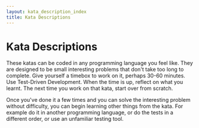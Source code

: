 ```yaml
---
layout: kata_description_index
title: Kata Descriptions
---
```

# Kata Descriptions

These katas can be coded in any programming language you feel like. They are designed to be small interesting problems that don't take too long to complete. Give yourself a timebox to work on it, perhaps 30-60 minutes. Use Test-Driven Development. When the time is up, reflect on what you learnt. The next time you work on that kata, start over from scratch. 

Once you've done it a few times and you can solve the interesting problem without difficulty, you can begin learning other things from the kata. For example do it in another programming language, or do the tests in a different order, or use an unfamiliar testing tool.

